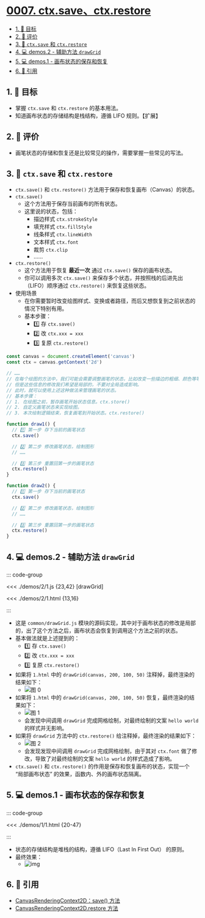 # [0007. ctx.save、ctx.restore](https://github.com/tnotesjs/TNotes.canvas/tree/main/notes/0007.%20ctx.save%E3%80%81ctx.restore)

<!-- region:toc -->

- [1. 🎯 目标](#1--目标)
- [2. 🫧 评价](#2--评价)
- [3. 📒 `ctx.save` 和 `ctx.restore`](#3--ctxsave-和-ctxrestore)
- [4. 💻 demos.2 - 辅助方法 `drawGrid`](#4--demos2---辅助方法-drawgrid)
- [5. 💻 demos.1 - 画布状态的保存和恢复](#5--demos1---画布状态的保存和恢复)
- [6. 🔗 引用](#6--引用)

<!-- endregion:toc -->

## 1. 🎯 目标

- 掌握 `ctx.save` 和 `ctx.restore` 的基本用法。
- 知道画布状态的存储结构是栈结构，遵循 LIFO 规则。【扩展】

## 2. 🫧 评价

- 画笔状态的存储和恢复还是比较常见的操作，需要掌握一些常见的写法。

## 3. 📒 `ctx.save` 和 `ctx.restore`

- `ctx.save()` 和 `ctx.restore()` 方法用于保存和恢复画布（Canvas）的状态。
- `ctx.save()`
  - 这个方法用于保存当前画布的所有状态。
  - 这里说的状态，包括：
    - 描边样式 `ctx.strokeStyle`
    - 填充样式 `ctx.fillStyle`
    - 线条样式 `ctx.lineWidth`
    - 文本样式 `ctx.font`
    - 裁剪 `ctx.clip`
    - ……
- `ctx.restore()`
  - 这个方法用于恢复 **最近一次** 通过 `ctx.save()` 保存的画布状态。
  - 你可以调用多次 `ctx.save()` 来保存多个状态，并按照栈的后进先出（LIFO）顺序通过 `ctx.restore()` 来恢复这些状态。
- 使用场景
  - 在你需要暂时改变绘图样式、变换或者路径，而后又想恢复到之前状态的情况下特别有用。
  - 基本步骤：
    - 1️⃣ 存 `ctx.save()`
    - 2️⃣ 改 `ctx.xxx = xxx`
    - 3️⃣ 复原 `ctx.restore()`

```javascript
const canvas = document.createElement('canvas')
const ctx = canvas.getContext('2d')

// ……
// 在每个绘图的方法中，我们可能会需要调整画笔的状态，比如改变一些描边的粗细、颜色等等。
// 但是这些信息的修改我们希望是局部的，不要对全局造成影响。
// 此时，就可以使用上述这种做法来管理画笔的状态。
// 基本步骤：
// 1. 在绘图之前，暂存画笔开始状态信息。ctx.store()
// 2. 自定义画笔状态来实现绘图。
// 3. 本次绘制逻辑结束，恢复画笔到开始状态。ctx.restore()

function draw1() {
  // 1️⃣ 第一步 存下当前的画笔状态
  ctx.save()

  // 2️⃣ 第二步 修改画笔状态，绘制图形
  // ……

  // 3️⃣ 第三步 重置回第一步的画笔状态
  ctx.restore()
}

function draw2() {
  // 1️⃣ 第一步 存下当前的画笔状态
  ctx.save()

  // 2️⃣ 第二步 修改画笔状态，绘制图形
  // ……

  // 3️⃣ 第三步 重置回第一步的画笔状态
  ctx.restore()
}
```

## 4. 💻 demos.2 - 辅助方法 `drawGrid`

::: code-group

<<< ./demos/2/1.js {23,42} [drawGrid]

<<< ./demos/2/1.html {13,16}

:::

- 这是 `common/drawGrid.js` 模块的源码实现，其中对于画布状态的修改是局部的，出了这个方法之后，画布状态会恢复到调用这个方法之前的状态。
- 基本做法就是上述提到的：
  - 1️⃣ 存 `ctx.save()`
  - 2️⃣ 改 `ctx.xxx = xxx`
  - 3️⃣ 复原 `ctx.restore()`
- 如果将 `1.html` 中的 `drawGrid(canvas, 200, 100, 50)` 注释掉，最终渲染的结果如下：
  - ![图 0](https://cdn.jsdelivr.net/gh/tnotesjs/imgs@main/2025-08-18-12-19-02.png)
- 如果将 `1.html` 中的 `drawGrid(canvas, 200, 100, 50)` 恢复，最终渲染的结果如下：
  - ![图 1](https://cdn.jsdelivr.net/gh/tnotesjs/imgs@main/2025-08-18-12-19-16.png)
  - 会发现中间调用 `drawGrid` 完成网格绘制，对最终绘制的文案 `hello world` 的样式并无影响。
- 如果将 `drawGrid` 方法中的 `ctx.restore()` 给注释掉，最终渲染的结果如下：
  - ![图 2](https://cdn.jsdelivr.net/gh/tnotesjs/imgs@main/2025-08-18-12-19-23.png)
  - 会发现发现中间调用 `drawGrid` 完成网格绘制，由于其对 `ctx.font` 做了修改，导致了对最终绘制的文案 `hello world` 的样式造成了影响。
- `ctx.save()` 和 `ctx.restore()` 的作用是保存和恢复画布的状态，实现一个 “局部画布状态” 的效果，函数内、外的画布状态隔离。

## 5. 💻 demos.1 - 画布状态的保存和恢复

::: code-group

<<< ./demos/1/1.html {20-47}

:::

- 状态的存储结构是堆栈的结构，遵循 LIFO（Last In First Out） 的原则。
- 最终效果：
  - ![img](https://cdn.jsdelivr.net/gh/tnotesjs/imgs@main/2024-10-03-23-05-01.png)

## 6. 🔗 引用

- [CanvasRenderingContext2D：save() 方法][1]
- [CanvasRenderingContext2D.restore 方法][2]

[1]: https://developer.mozilla.org/zh-CN/docs/Web/API/CanvasRenderingContext2D/save
[2]: https://developer.mozilla.org/zh-CN/docs/Web/API/CanvasRenderingContext2D/restore
